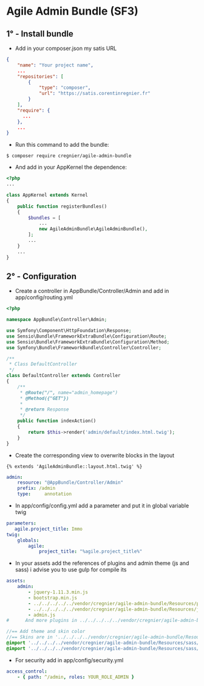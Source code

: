 Agile Admin Bundle (SF3)
==================

## 1° - Install bundle
 
- Add in your composer.json my satis URL

```json
{
    "name": "Your project name",
    ...
    "repositories": [
        {
            "type": "composer",
            "url": "https://satis.corentinregnier.fr"
        }
    ],
    "require": {
      ...
    },
    ...
}
```


- Run this command to add the bundle:

```$ composer require cregnier/agile-admin-bundle```

- And add in your AppKernel the dependence:

```PHP
<?php
...

class AppKernel extends Kernel
{
    public function registerBundles()
    {
        $bundles = [
            ...
            new AgileAdminBundle\AgileAdminBundle(),
        ];
        ...
    }
    ...
}
```

## 2° - Configuration

- Create a controller in AppBundle/Controller/Admin and add in app/config/routing.yml

```PHP
<?php

namespace AppBundle\Controller\Admin;

use Symfony\Component\HttpFoundation\Response;
use Sensio\Bundle\FrameworkExtraBundle\Configuration\Route;
use Sensio\Bundle\FrameworkExtraBundle\Configuration\Method;
use Symfony\Bundle\FrameworkBundle\Controller\Controller;

/**
 * Class DefaultController
 */
class DefaultController extends Controller
{
    /**
     * @Route("/", name="admin_homepage")
     * @Method({"GET"})
     *
     * @return Response
     */
    public function indexAction()
    {
        return $this->render('admin/default/index.html.twig');
    }
}

```
- Create the corresponding view to overwrite blocks in the layout

```twig
{% extends 'AgileAdminBundle::layout.html.twig' %}
```

```yaml
admin:
    resource: "@AppBundle/Controller/Admin"
    prefix: /admin
    type:     annotation
```

- In app/config/config.yml add a parameter and put it in global variable twig

```yaml
parameters:
   agile.project_title: Immo
twig:
    globals:
        agile:
            project_title: "%agile.project_title%"
```

- In your assets add the references of plugins and admin theme (js and sass) i advise you to use gulp for compile its

```yaml
assets:
    admin:
        - jquery-1.11.3.min.js
        - bootstrap.min.js
        - ../../../../../vendor/cregnier/agile-admin-bundle/Resources/plugins/jQueryUI/jquery-ui.js
        - ../../../../../vendor/cregnier/agile-admin-bundle/Resources/js/admin-theme.js
        - admin.js
#      And more plugins in ../../../../../vendor/cregnier/agile-admin-bundle/Resources/plugins/
```

```sass
//== Add theme and skin color 
//== Skins are in '../../../../vendor/cregnier/agile-admin-bundle/Resources/sass/skins/
@import '../../../../vendor/cregnier/agile-admin-bundle/Resources/sass/AdminLTE';
@import '../../../../vendor/cregnier/agile-admin-bundle/Resources/sass/skins/skin-black';
```
- For security add in app/config/security.yml

```yaml
access_control:
    - { path: ^/admin, roles: YOUR_ROLE_ADMIN }
```   
